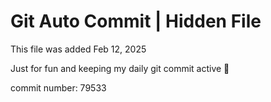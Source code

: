 # Git Auto Commit | Hidden File

This file was added Feb 12, 2025

Just for fun and keeping my daily git commit active 🤪

commit number: 79533
